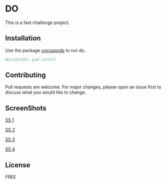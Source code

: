 # DO

This is a fast challenge project.

## Installation

Use the package [cocoapods](https://cocoapods.org/) to run do.

```bash
#projectDir pod install
```

## Contributing
Pull requests are welcome. For major changes, please open an issue first to discuss what you would like to change.

## ScreenShots
[SS 1](https://i.imgur.com/7Sye68v.png)

[SS 2](https://i.imgur.com/D8Yqdth.png)

[SS 3](https://i.imgur.com/FgP6MqU.png)

[SS 4](https://i.imgur.com/AdeGnzj.png)

## License
FREE

